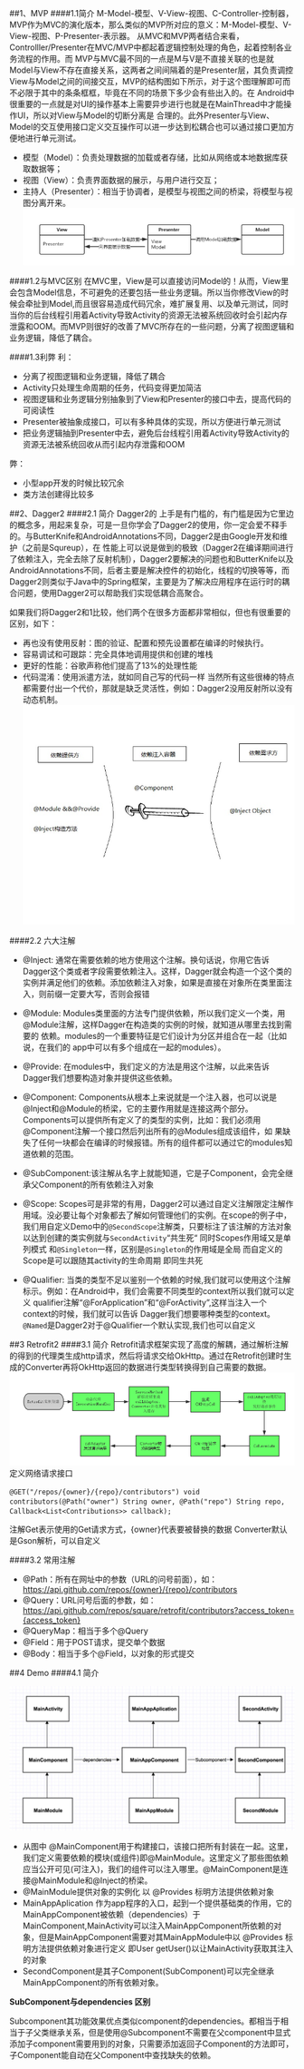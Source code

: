 ##1、MVP 
####1.1简介
M-Model-模型、V-View-视图、C-Controller-控制器，MVP作为MVC的演化版本，那么类似的MVP所对应的意义：M-Model-模型、V-View-视图、P-Presenter-表示器。 从MVC和MVP两者结合来看，Controlller/Presenter在MVC/MVP中都起着逻辑控制处理的角色，起着控制各业务流程的作用。而 MVP与MVC最不同的一点是M与V是不直接关联的也是就Model与View不存在直接关系，这两者之间间隔着的是Presenter层，其负责调控 View与Model之间的间接交互，MVP的结构图如下所示，对于这个图理解即可而不必限于其中的条条框框，毕竟在不同的场景下多少会有些出入的。在 Android中很重要的一点就是对UI的操作基本上需要异步进行也就是在MainThread中才能操作UI，所以对View与Model的切断分离是 合理的。此外Presenter与View、Model的交互使用接口定义交互操作可以进一步达到松耦合也可以通过接口更加方便地进行单元测试。

* 模型（Model）：负责处理数据的加载或者存储，比如从网络或本地数据库获取数据等；
* 视图（View）：负责界面数据的展示，与用户进行交互；
* 主持人（Presenter）：相当于协调者，是模型与视图之间的桥梁，将模型与视图分离开来。
![mahua](3.png)

####1.2与MVC区别
在MVC里，View是可以直接访问Model的！从而，View里会包含Model信息，不可避免的还要包括一些业务逻辑。所以当你修改View的时候会牵扯到Model,而且很容易造成代码冗余，难扩展复用、以及单元测试，同时当你的后台线程引用着Activity导致Activity的资源无法被系统回收时会引起内存泄露和OOM。而MVP则很好的改善了MVC所存在的一些问题，分离了视图逻辑和业务逻辑，降低了耦合。 

####1.3利弊
利：

* 分离了视图逻辑和业务逻辑，降低了耦合
* Activity只处理生命周期的任务，代码变得更加简洁
* 视图逻辑和业务逻辑分别抽象到了View和Presenter的接口中去，提高代码的可阅读性
* Presenter被抽象成接口，可以有多种具体的实现，所以方便进行单元测试
* 把业务逻辑抽到Presenter中去，避免后台线程引用着Activity导致Activity的资源无法被系统回收从而引起内存泄露和OOM

弊：

* 小型app开发的时候比较冗余
* 类方法创建得比较多

##2、Dagger2
####2.1 简介
Dagger2的 上手是有门槛的，有门槛是因为它里边的概念多，用起来复杂，可是一旦你学会了Dagger2的使用，你一定会爱不释手的。与ButterKnife和AndroidAnnotations不同，Dagger2是由Google开发和维护（之前是Squreup），在 性能上可以说是做到的极致（Dagger2在编译期间进行了依赖注入，完全去除了反射机制），Dagger2要解决的问题也和ButterKnife以及AndroidAnnotations不同，后者主要是解决控件的初始化，线程的切换等等，而Dagger2则类似于Java中的Spring框架，主要是为了解决应用程序在运行时的耦合问题，使用Dagger2可以帮助我们实现低耦合高聚合。

如果我们将Dagger2和1比较，他们两个在很多方面都非常相似，但也有很重要的区别，如下：

* 再也没有使用反射：图的验证、配置和预先设置都在编译的时候执行。
* 容易调试和可跟踪：完全具体地调用提供和创建的堆栈
* 更好的性能：谷歌声称他们提高了13%的处理性能
* 代码混淆：使用派遣方法，就如同自己写的代码一样
当然所有这些很棒的特点都需要付出一个代价，那就是缺乏灵活性，例如：Dagger2没用反射所以没有动态机制。
![mahua](2.png)

####2.2 六大注解

* @Inject: 通常在需要依赖的地方使用这个注解。换句话说，你用它告诉Dagger这个类或者字段需要依赖注入。这样，Dagger就会构造一个这个类的实例并满足他们的依赖。添加依赖注入对象，如果是直接在对象所在类里面注入，则前缀一定要大写，否则会报错
* @Module: Modules类里面的方法专门提供依赖，所以我们定义一个类，用@Module注解，这样Dagger在构造类的实例的时候，就知道从哪里去找到需要的 依赖。modules的一个重要特征是它们设计为分区并组合在一起（比如说，在我们的   app中可以有多个组成在一起的modules）。
* @Provide: 在modules中，我们定义的方法是用这个注解，以此来告诉Dagger我们想要构造对象并提供这些依赖。
* @Component: Components从根本上来说就是一个注入器，也可以说是@Inject和@Module的桥梁，它的主要作用就是连接这两个部分。 Components可以提供所有定义了的类型的实例，比如：我们必须用@Component注解一个接口然后列出所有的@Modules组成该组件，如 果缺失了任何一块都会在编译的时候报错。所有的组件都可以通过它的modules知道依赖的范围。
* @SubComponent:该注解从名字上就能知道，它是子Component，会完全继承父Component的所有依赖注入对象
* @Scope: Scopes可是非常的有用，Dagger2可以通过自定义注解限定注解作用域。没必要让每个对象都去了解如何管理他们的实例。在scope的例子中，我们用自定义Demo中的`@SecondScope`注解类，只要标注了该注解的方法对象 以达到创建的类实例就与`SecondActivity`“共生死“ 同时Scopes作用域又是单列模式  和`@Singleton`一样，区别是`@Singleton`的作用域是全局 而自定义的Scope是可以跟随其activity的生命周期 即同生共死

* @Qualifier: 当类的类型不足以鉴别一个依赖的时候,我们就可以使用这个注解标示。例如：在Android中，我们会需要不同类型的context所以我们就可以定义 qualifier注解“@ForApplication”和“@ForActivity”,这样当注入一个context的时候，我们就可以告诉 Dagger我们想要哪种类型的context。`@Named`是Dagger2对于@Qualifier一个默认实现,我们也可以自定义

##3 Retrofit2
####3.1 简介
Retrofit请求框架实现了高度的解耦，通过解析注解的得到的代理类生成http请求，然后将请求交给OkHttp。通过在Retrofit创建时生成的Converter再将OkHttp返回的数据进行类型转换得到自己需要的数据。
![mahua](4.png)
定义网络请求接口

`@GET("/repos/{owner}/{repo}/contributors")
    void contributors(@Path("owner") String owner, @Path("repo") String repo, Callback<List<Contributions>> callback);`
    
注解Get表示使用的Get请求方式，{owner}代表要被替换的数据
Converter默认是Gson解析，可以自定义

####3.2 常用注解
* @Path：所有在网址中的参数（URL的问号前面），如：
     https://api.github.com/repos/{owner}/{repo}/contributors
* @Query：URL问号后面的参数，如：
     https://api.github.com/repos/square/retrofit/contributors?access_token={access_token}
* @QueryMap：相当于多个@Query
* @Field：用于POST请求，提交单个数据
* @Body：相当于多个@Field，以对象的形式提交    

##4 Demo
####4.1 简介

![mahua](1.png)

* 从图中 @MainComponent用于构建接口，该接口把所有封装在一起。这里，我们定义需要依赖的模块(或组件)即@MainModule。这里定义了那些图依赖应当公开可见(可注入)，我们的组件可以注入哪里。@MainComponent是连接@MainModule和@Inject的桥梁。
* @MainModule提供对象的实例化   以 @Provides 标明方法提供依赖对象   
* MainAppAplication 作为app程序的入口，起到一个提供基础类的作用，它的MainAppComponent被依赖（dependencies）于MainComponent,MainActivity可以注入MainAppComponent所依赖的对象，但是MainAppComponent需要对其MainAppModule中以 @Provides 标明方法提供依赖对象进行定义 即User getUser()以让MainActivity获取其注入的对象
* SecondComponent是其子Component(SubComponent)可以完全继承MainAppComponent的所有依赖对象。

**SubComponent与dependencies 区别**

Subcomponent其功能效果优点类似component的dependencies。都相当于相当于子父类继承关系，但是使用@Subcomponent不需要在父component中显式添加子component需要用到的对象，只需要添加返回子Component的方法即可，子Component能自动在父Component中查找缺失的依赖。




